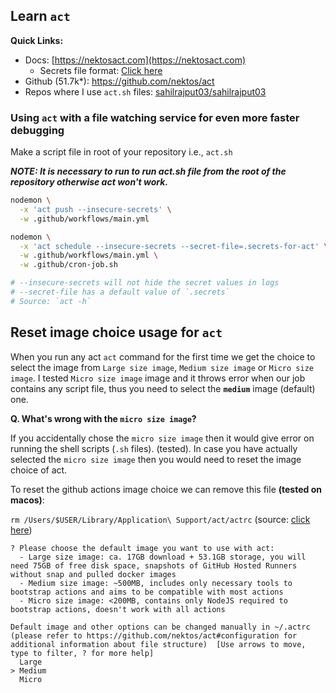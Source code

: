 ## Learn `act`

**Quick Links:**
- Docs: [https://nektosact.com](https://nektosact.com)
  - Secrets file format: [Click here](https://nektosact.com/usage/index.html?highlight=secret#envsecrets-files-structure)
- Github (51.7k*): https://github.com/nektos/act
- Repos where I use `act.sh` files: [sahilrajput03/sahilrajput03](https://github.com/sahilrajput03/sahilrajput03/tree/master/.github)

### Using `act` with a file watching service for even more faster debugging

Make a script file in root of your repository i.e., `act.sh`

***NOTE: It is necessary to run to run act.sh file from the root of the repository otherwise act won't work.***

```bash
nodemon \
  -x 'act push --insecure-secrets' \
  -w .github/workflows/main.yml

nodemon \
  -x 'act schedule --insecure-secrets --secret-file=.secrets-for-act' \
  -w .github/workflows/main.yml \
  -w .github/cron-job.sh

# --insecure-secrets will not hide the secret values in logs
# --secret-file has a default value of `.secrets`
# Source: `act -h`
```

## Reset image choice usage for `act`

When you run any act `act` command for the first time we get the choice to select the image from `Large size image`, `Medium size image` or `Micro size image`. I tested `Micro size image` image and it throws error when our job contains any script file, thus you need to select the **`medium`** image (default) one.

**Q. What's wrong with the `micro size image`?**

If you accidentally chose the `micro size image` then it would give error on running the shell scripts (`.sh` files). (tested). In case you have actually selected the `micro size image` then you would need to reset the image choice of act.

To reset the github actions image choice we can remove this file **(tested on macos)**:

`rm /Users/$USER/Library/Application\ Support/act/actrc` (source: [click here](https://github.com/nektos/act/issues/2219#issuecomment-1991311613))

```text
? Please choose the default image you want to use with act:
  - Large size image: ca. 17GB download + 53.1GB storage, you will need 75GB of free disk space, snapshots of GitHub Hosted Runners without snap and pulled docker images
  - Medium size image: ~500MB, includes only necessary tools to bootstrap actions and aims to be compatible with most actions
  - Micro size image: <200MB, contains only NodeJS required to bootstrap actions, doesn't work with all actions

Default image and other options can be changed manually in ~/.actrc (please refer to https://github.com/nektos/act#configuration for additional information about file structure)  [Use arrows to move, type to filter, ? for more help]
  Large
> Medium
  Micro
```
